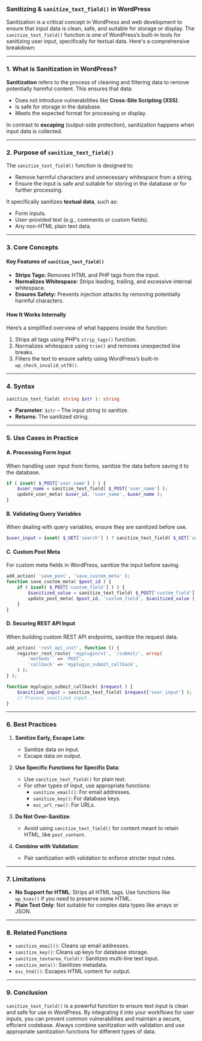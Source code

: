 ### **Sanitizing & `sanitize_text_field()` in WordPress**

Sanitization is a critical concept in WordPress and web development to ensure that input data is clean, safe, and suitable for storage or display. The `sanitize_text_field()` function is one of WordPress’s built-in tools for sanitizing user input, specifically for textual data. Here's a comprehensive breakdown:

---

### **1. What is Sanitization in WordPress?**

**Sanitization** refers to the process of cleaning and filtering data to remove potentially harmful content. This ensures that data:
- Does not introduce vulnerabilities like **Cross-Site Scripting (XSS)**.
- Is safe for storage in the database.
- Meets the expected format for processing or display.

In contrast to **escaping** (output-side protection), sanitization happens when input data is collected.

---

### **2. Purpose of `sanitize_text_field()`**

The `sanitize_text_field()` function is designed to:
- Remove harmful characters and unnecessary whitespace from a string.
- Ensure the input is safe and suitable for storing in the database or for further processing.

It specifically sanitizes **textual data**, such as:
- Form inputs.
- User-provided text (e.g., comments or custom fields).
- Any non-HTML plain text data.

---

### **3. Core Concepts**

#### **Key Features of `sanitize_text_field()`**
- **Strips Tags:** Removes HTML and PHP tags from the input.
- **Normalizes Whitespace:** Strips leading, trailing, and excessive internal whitespace.
- **Ensures Safety:** Prevents injection attacks by removing potentially harmful characters.

#### **How It Works Internally**
Here’s a simplified overview of what happens inside the function:
1. Strips all tags using PHP’s `strip_tags()` function.
2. Normalizes whitespace using `trim()` and removes unexpected line breaks.
3. Filters the text to ensure safety using WordPress’s built-in `wp_check_invalid_utf8()`.

---

### **4. Syntax**

```php
sanitize_text_field( string $str ): string
```

- **Parameter**: `$str` – The input string to sanitize.
- **Returns**: The sanitized string.

---

### **5. Use Cases in Practice**

#### **A. Processing Form Input**
When handling user input from forms, sanitize the data before saving it to the database.

```php
if ( isset( $_POST['user_name'] ) ) {
    $user_name = sanitize_text_field( $_POST['user_name'] );
    update_user_meta( $user_id, 'user_name', $user_name );
}
```

#### **B. Validating Query Variables**
When dealing with query variables, ensure they are sanitized before use.

```php
$user_input = isset( $_GET['search'] ) ? sanitize_text_field( $_GET['search'] ) : '';
```

#### **C. Custom Post Meta**
For custom meta fields in WordPress, sanitize the input before saving.

```php
add_action( 'save_post', 'save_custom_meta' );
function save_custom_meta( $post_id ) {
    if ( isset( $_POST['custom_field'] ) ) {
        $sanitized_value = sanitize_text_field( $_POST['custom_field'] );
        update_post_meta( $post_id, 'custom_field', $sanitized_value );
    }
}
```

#### **D. Securing REST API Input**
When building custom REST API endpoints, sanitize the request data.

```php
add_action( 'rest_api_init', function () {
    register_rest_route( 'myplugin/v1', '/submit/', array(
        'methods'  => 'POST',
        'callback' => 'myplugin_submit_callback',
    ) );
} );

function myplugin_submit_callback( $request ) {
    $sanitized_input = sanitize_text_field( $request['user_input'] );
    // Process sanitized input...
}
```

---

### **6. Best Practices**

1. **Sanitize Early, Escape Late**:
   - Sanitize data on input.
   - Escape data on output.

2. **Use Specific Functions for Specific Data**:
   - Use `sanitize_text_field()` for plain text.
   - For other types of input, use appropriate functions:
     - `sanitize_email()`: For email addresses.
     - `sanitize_key()`: For database keys.
     - `esc_url_raw()`: For URLs.

3. **Do Not Over-Sanitize**:
   - Avoid using `sanitize_text_field()` for content meant to retain HTML, like `post_content`.

4. **Combine with Validation**:
   - Pair sanitization with validation to enforce stricter input rules.

---

### **7. Limitations**

- **No Support for HTML**: Strips all HTML tags. Use functions like `wp_kses()` if you need to preserve some HTML.
- **Plain Text Only**: Not suitable for complex data types like arrays or JSON.

---

### **8. Related Functions**

- `sanitize_email()`: Cleans up email addresses.
- `sanitize_key()`: Cleans up keys for database storage.
- `sanitize_textarea_field()`: Sanitizes multi-line text input.
- `sanitize_meta()`: Sanitizes metadata.
- `esc_html()`: Escapes HTML content for output.

---

### **9. Conclusion**

`sanitize_text_field()` is a powerful function to ensure text input is clean and safe for use in WordPress. By integrating it into your workflows for user inputs, you can prevent common vulnerabilities and maintain a secure, efficient codebase. Always combine sanitization with validation and use appropriate sanitization functions for different types of data.